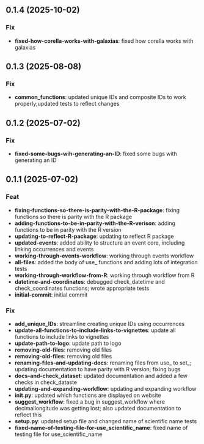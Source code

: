 ## 0.1.4 (2025-10-02)

### Fix

- **fixed-how-corella-works-with-galaxias**: fixed how corella works with galaxias

## 0.1.3 (2025-08-08)

### Fix

- **common_functions**: updated unique IDs and composite IDs to work properly;updated tests to reflect changes

## 0.1.2 (2025-07-02)

### Fix

- **fixed-some-bugs-wih-generating-an-ID**: fixed some bugs with generating an ID

## 0.1.1 (2025-07-02)

### Feat

- **fixing-functions-so-there-is-parity-with-the-R-package**: fixing functions so there is parity with the R package
- **adding-functions-to-be-in-parity-with-the-R-verison**: adding functions to be in parity with the R version
- **updating-to-reflect-R-package**: updating to reflect R package
- **updated-events**: added ability to structure an event core, including linking occurrences and events
- **working-through-events-workflow**: working through events workflow
- **all-files**: added the body of use_ functions and adding lots of integration tests
- **working-through-workflow-from-R**: working through workflow from R
- **datetime-and-coordinates**: debugged check_datetime and check_coordinates functions; wrote appropriate tests
- **initial-commit**: initial commit

### Fix

- **add_unique_IDs**: streamline creating unique IDs using occurrences
- **update-all-functions-to-include-links-to-vignettes**: update all functions to include links to vignettes
- **update-path-to-logo**: update path to logo
- **removing-old-files**: removing old files
- **removing-old-files**: removing old files
- **renaming-files-and-updating-docs**: renaming files from use_ to set_; updating documentation to have parity with R version; fixing bugs
- **docs-and-check_dataset**: updated documentation and added a few checks in check_dataste
- **updating-and-expanding-workflow**: updating and expanding workflow
- **__init__.py**: updated which functions are displayed on website
- **suggest_workflow**: fixed a bug in suggest_workflow where decimallongitude was getting lost; also updated documentation to reflect this
- **setup.py**: updated setup file and changed name of scientific name tests
- **fixed-name-of-testing-file-for-use_scientific_name**: fixed name of testing file for use_scientific_name
